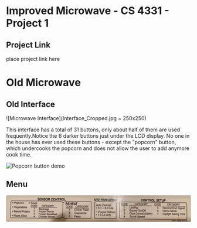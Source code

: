 # Improved Microwave - CS 4331 - Project 1
## Project Link
place project link here

# Old Microwave

## Old Interface
![Microwave Interface](Interface_Cropped.jpg = 250x250)

This interface has a total of 31 buttons, only about half of them are used frequently.Notice the 6 darker buttons just under the LCD display. No one in the house has ever used these buttons - except the "popcorn" button, which undercooks the popcorn and does not allow the user to add anymore cook time. 

![Popcorn button demo](PopcornGif.gif)

## Menu
![Menu](Menu_Cropped.jpg)

